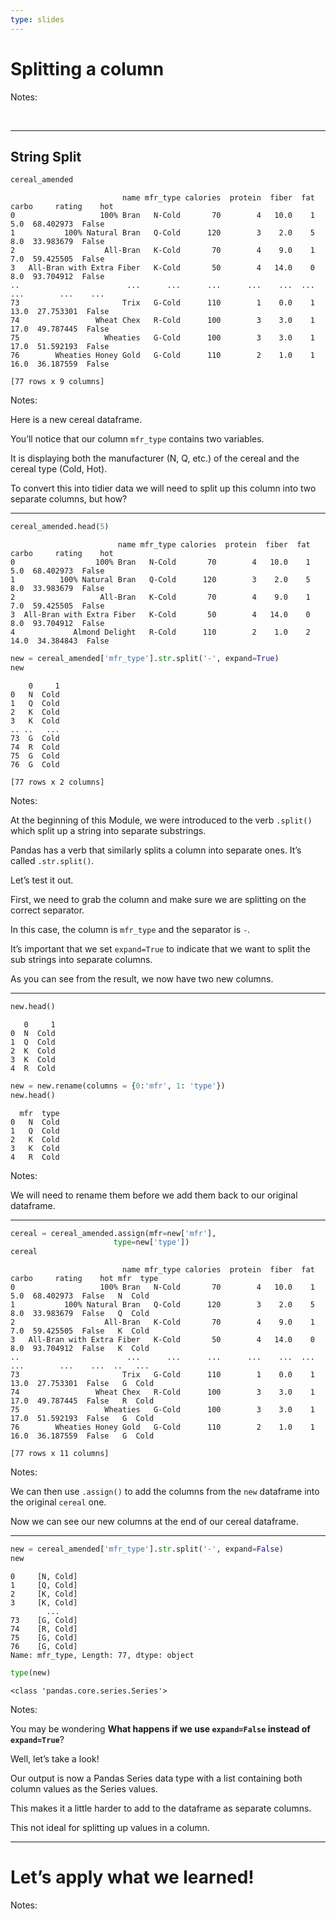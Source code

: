 ```yaml
---
type: slides
---
```


# Splitting a column

Notes:

<br>

---

## String Split

``` python
cereal_amended
```

```out
                         name mfr_type calories  protein  fiber  fat  carbo     rating    hot
0                   100% Bran   N-Cold       70        4   10.0    1    5.0  68.402973  False
1           100% Natural Bran   Q-Cold      120        3    2.0    5    8.0  33.983679  False
2                    All-Bran   K-Cold       70        4    9.0    1    7.0  59.425505  False
3   All-Bran with Extra Fiber   K-Cold       50        4   14.0    0    8.0  93.704912  False
..                        ...      ...      ...      ...    ...  ...    ...        ...    ...
73                       Trix   G-Cold      110        1    0.0    1   13.0  27.753301  False
74                 Wheat Chex   R-Cold      100        3    3.0    1   17.0  49.787445  False
75                   Wheaties   G-Cold      100        3    3.0    1   17.0  51.592193  False
76        Wheaties Honey Gold   G-Cold      110        2    1.0    1   16.0  36.187559  False

[77 rows x 9 columns]
```

Notes:

Here is a new cereal dataframe.

You’ll notice that our column `mfr_type` contains two variables.

It is displaying both the manufacturer (N, Q, etc.) of the cereal and
the cereal type (Cold, Hot).

To convert this into tidier data we will need to split up this column
into two separate columns, but how?

---

``` python
cereal_amended.head(5)
```

```out
                        name mfr_type calories  protein  fiber  fat  carbo     rating    hot
0                  100% Bran   N-Cold       70        4   10.0    1    5.0  68.402973  False
1          100% Natural Bran   Q-Cold      120        3    2.0    5    8.0  33.983679  False
2                   All-Bran   K-Cold       70        4    9.0    1    7.0  59.425505  False
3  All-Bran with Extra Fiber   K-Cold       50        4   14.0    0    8.0  93.704912  False
4             Almond Delight   R-Cold      110        2    1.0    2   14.0  34.384843  False
```

``` python
new = cereal_amended['mfr_type'].str.split('-', expand=True)
new 
```

```out
    0     1
0   N  Cold
1   Q  Cold
2   K  Cold
3   K  Cold
.. ..   ...
73  G  Cold
74  R  Cold
75  G  Cold
76  G  Cold

[77 rows x 2 columns]
```

Notes:

At the beginning of this Module, we were introduced to the verb
`.split()` which split up a string into separate substrings.

Pandas has a verb that similarly splits a column into separate ones.
It’s called `.str.split()`.

Let’s test it out.

First, we need to grab the column and make sure we are splitting on the
correct separator.

In this case, the column is `mfr_type` and the separator is `-`.

It’s important that we set `expand=True` to indicate that we want to
split the sub strings into separate columns.

As you can see from the result, we now have two new columns.

---

``` python
new.head()
```

```out
   0     1
0  N  Cold
1  Q  Cold
2  K  Cold
3  K  Cold
4  R  Cold
```

``` python
new = new.rename(columns = {0:'mfr', 1: 'type'})
new.head()
```

```out
  mfr  type
0   N  Cold
1   Q  Cold
2   K  Cold
3   K  Cold
4   R  Cold
```

Notes:

We will need to rename them before we add them back to our original
dataframe.

---

``` python
cereal = cereal_amended.assign(mfr=new['mfr'],
                       type=new['type'])
cereal
```

```out
                         name mfr_type calories  protein  fiber  fat  carbo     rating    hot mfr  type
0                   100% Bran   N-Cold       70        4   10.0    1    5.0  68.402973  False   N  Cold
1           100% Natural Bran   Q-Cold      120        3    2.0    5    8.0  33.983679  False   Q  Cold
2                    All-Bran   K-Cold       70        4    9.0    1    7.0  59.425505  False   K  Cold
3   All-Bran with Extra Fiber   K-Cold       50        4   14.0    0    8.0  93.704912  False   K  Cold
..                        ...      ...      ...      ...    ...  ...    ...        ...    ...  ..   ...
73                       Trix   G-Cold      110        1    0.0    1   13.0  27.753301  False   G  Cold
74                 Wheat Chex   R-Cold      100        3    3.0    1   17.0  49.787445  False   R  Cold
75                   Wheaties   G-Cold      100        3    3.0    1   17.0  51.592193  False   G  Cold
76        Wheaties Honey Gold   G-Cold      110        2    1.0    1   16.0  36.187559  False   G  Cold

[77 rows x 11 columns]
```

Notes:

We can then use `.assign()` to add the columns from the `new` dataframe
into the original `cereal` one.

Now we can see our new columns at the end of our cereal dataframe.

---

``` python
new = cereal_amended['mfr_type'].str.split('-', expand=False)
new 
```

```out
0     [N, Cold]
1     [Q, Cold]
2     [K, Cold]
3     [K, Cold]
        ...    
73    [G, Cold]
74    [R, Cold]
75    [G, Cold]
76    [G, Cold]
Name: mfr_type, Length: 77, dtype: object
```

``` python
type(new)
```

```out
<class 'pandas.core.series.Series'>
```

Notes:

You may be wondering **What happens if we use `expand=False` instead of
`expand=True`**?

Well, let’s take a look\!

Our output is now a Pandas Series data type with a list containing both
column values as the Series values.

This makes it a little harder to add to the dataframe as separate
columns.

This not ideal for splitting up values in a column.

---

# Let’s apply what we learned\!

Notes:

<br>
